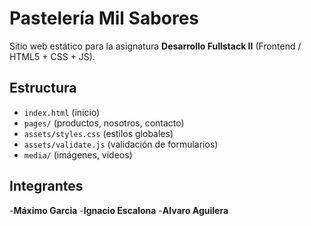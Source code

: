 # Pastelería Mil Sabores

Sitio web estático para la asignatura **Desarrollo Fullstack II** (Frontend / HTML5 + CSS + JS).

## Estructura
- `index.html` (inicio)  
- `pages/` (productos, nosotros, contacto)  
- `assets/styles.css` (estilos globales)  
- `assets/validate.js` (validación de formularios)  
- `media/` (imágenes, videos)

## Integrantes
-**Máximo Garcia**
-**Ignacio Escalona**
-**Alvaro Aguilera**
